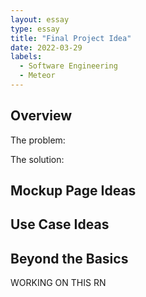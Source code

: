 ```yaml
---
layout: essay
type: essay
title: "Final Project Idea"
date: 2022-03-29
labels:
  - Software Engineering
  - Meteor
---
```


## Overview

The problem:

The solution:

## Mockup Page Ideas

## Use Case Ideas

## Beyond the Basics

WORKING ON THIS RN
